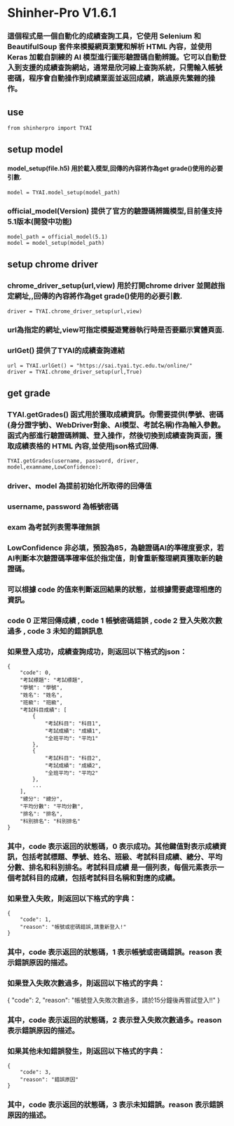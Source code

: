 # Shinher-Pro V1.6.1

### 這個程式是一個自動化的成績查詢工具，它使用 Selenium 和 BeautifulSoup 套件來模擬網頁瀏覽和解析 HTML 內容，並使用 Keras 加載自訓練的 AI 模型進行圖形驗證碼自動辨識。它可以自動登入到支援的成績查詢網站，通常是欣河線上查詢系統，只需輸入帳號密碼，程序會自動操作到成績業面並返回成績，跳過原先繁雜的操作。

## use
```
from shinherpro import TYAI
```
## setup model
#### model_setup(file.h5) 用於載入模型,回傳的內容將作為get grade()使用的必要引數.
```
model = TYAI.model_setup(model_path)
```
### official_model(Version) 提供了官方的驗證碼辨識模型,目前僅支持5.1版本(開發中功能)
```
model_path = official_model(5.1)
model = model_setup(model_path)
```
## setup chrome driver
### chrome_driver_setup(url,view) 用於打開chrome driver 並開啟指定網址,,回傳的內容將作為get grade()使用的必要引數.
```
driver = TYAI.chrome_driver_setup(url,view)
```
### url為指定的網址,view可指定模擬遊覽器執行時是否要顯示實體頁面.
### urlGet() 提供了TYAI的成績查詢連結
```
url = TYAI.urlGet() = "https://sai.tyai.tyc.edu.tw/online/"
driver = TYAI.chrome_driver_setup(url,True)
```
## get grade
### TYAI.getGrades() 函式用於獲取成績資訊。你需要提供(學號、密碼(身分證字號)、WebDriver對象、AI模型、考試名稱)作為輸入參數。函式內部進行驗證碼辨識、登入操作，然後切換到成績查詢頁面，獲取成績表格的 HTML 內容,並使用json格式回傳.
```
TYAI.getGrades(username, password, driver, model,examname,LowConfidence):
```
### driver、model 為提前初始化所取得的回傳值
### username, password 為帳號密碼
### exam 為考試列表需準確無誤
### LowConfidence 非必填，預設為85，為驗證碼AI的準確度要求，若AI判斷本次驗證碼準確率低於指定值，則會重新整理網頁獲取新的驗證碼。
### 可以根據 code 的值來判斷返回結果的狀態，並根據需要處理相應的資訊。
### code 0 正常回傳成績 , code 1 帳號密碼錯誤 , code 2 登入失敗次數過多 , code 3 未知的錯誤訊息 

### 如果登入成功，成績查詢成功，則返回以下格式的json：
```
{
    "code": 0,
    "考試標題": "考試標題",
    "學號": "學號",
    "姓名": "姓名",
    "班級": "班級",
    "考試科目成績": [
        {
            "考試科目": "科目1",
            "考試成績": "成績1",
            "全班平均": "平均1"
        },
        {
            "考試科目": "科目2",
            "考試成績": "成績2",
            "全班平均": "平均2"
        },
        ...
    ],
    "總分": "總分",
    "平均分數": "平均分數",
    "排名": "排名",
    "科別排名": "科別排名"
}
```
### 其中，code 表示返回的狀態碼，0 表示成功。其他鍵值對表示成績資訊，包括考試標題、學號、姓名、班級、考試科目成績、總分、平均分數、排名和科別排名。考試科目成績 是一個列表，每個元素表示一個考試科目的成績，包括考試科目名稱和對應的成績。
### 如果登入失敗，則返回以下格式的字典：
```
{
    "code": 1,
    "reason": "帳號或密碼錯誤,請重新登入!"
}
```
### 其中，code 表示返回的狀態碼，1 表示帳號或密碼錯誤。reason 表示錯誤原因的描述。
### 如果登入失敗次數過多，則返回以下格式的字典：
{
    "code": 2,
    "reason": "帳號登入失敗次數過多，請於15分鐘後再嘗試登入!!"
}
### 其中，code 表示返回的狀態碼，2 表示登入失敗次數過多。reason 表示錯誤原因的描述。
### 如果其他未知錯誤發生，則返回以下格式的字典：
```
{
    "code": 3,
    "reason": "錯誤原因"
}
```
### 其中，code 表示返回的狀態碼，3 表示未知錯誤。reason 表示錯誤原因的描述。

